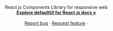 <p align="center">
  React.js Components Library for responsive web
  <br>
  <a href="https://github.com/bigpicture-kr/default-ui"><strong>Explore defaultUI for React.js docs »</strong></a>
  <br>
  <br>
  <a href="https://github.com/bigpicture-kr/default-ui/issues">Report bug</a>
  ·
  <a href="https://github.com/bigpicture-kr/default-ui/issues">Request feature</a>
  ·
</p>
